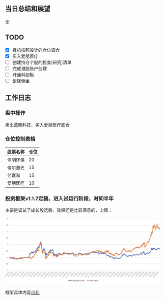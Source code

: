## 当日总结和展望

无

## TODO

- [x] 择机按照设计的仓位调仓
- [x] 买入爱朋医疗
- [ ] 创建持仓个股的检查(研究)清单
- [ ] 完成港股账户创建
- [ ] 开通科创板
- [ ] 谈降佣金

## 工作日志

### 盘中操作

卖出蓝晓科技，买入爱朋医疗底仓

### 仓位控制表格

| 股票名称 | 仓位 |
| -------- | ---- |
| 伟明环保 | 20   |
| 帝尔激光 | 15   |
| 亿嘉和   | 15   |
| 爱朋医疗 | 10   |

### 投资框架v1.1.7定稿，进入试运行阶段，时间半年

主要是调试了成长股选股，效果还是比较满意的，上图：

![image-20201211144258606](images/image-20201211144258606.png)

框架具体内容[点此](/{{config.base_dir/投资框架/成长价值投资一号/framework/}})

